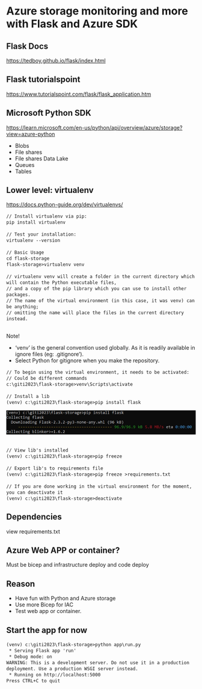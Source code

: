 # Azure storage monitoring and more with Flask and Azure SDK

## Flask Docs

https://tedboy.github.io/flask/index.html

## Flask tutorialspoint

https://www.tutorialspoint.com/flask/flask_application.htm

## Microsoft Python SDK

https://learn.microsoft.com/en-us/python/api/overview/azure/storage?view=azure-python

* Blobs
* File shares
* File shares Data Lake
* Queues
* Tables


## Lower level: virtualenv

https://docs.python-guide.org/dev/virtualenvs/

```
// Install virtualenv via pip:
pip install virtualenv

// Test your installation:
virtualenv --version

// Basic Usage
cd flask-storage
flask-storage>virtualenv venv

// virtualenv venv will create a folder in the current directory which will contain the Python executable files, 
// and a copy of the pip library which you can use to install other packages. 
// The name of the virtual environment (in this case, it was venv) can be anything; 
// omitting the name will place the files in the current directory instead.


```
Note!
* ‘venv’ is the general convention used globally. As it is readily available in ignore files (eg: .gitignore’).
* Select Python for gitignore when you make the repository.

```
// To begin using the virtual environment, it needs to be activated:
// Could be different commands
c:\giti2023\flask-storage>venv\Scripts\activate

// Install a lib
(venv) c:\giti2023\flask-storage>pip install flask

```
![Install lib ](https://github.com/spawnmarvel/flask-storage/blob/main/images/install_lib.jpg)
```

// View lib's installed
(venv) c:\giti2023\flask-storage>pip freeze

// Export lib's to requirements file
(venv) c:\giti2023\flask-storage>pip freeze >requirements.txt

// If you are done working in the virtual environment for the moment, you can deactivate it
(venv) c:\giti2023\flask-storage>deactivate

```

## Dependencies

view requirements.txt

## Azure Web APP or container?

Must be bicep and infrastructure deploy and code deploy

## Reason

* Have fun with Python and Azure storage
* Use more Bicep for IAC
* Test web app or container.


## Start the app for now

```
(venv) c:\giti2023\flask-storage>python app\run.py
 * Serving Flask app 'run'
 * Debug mode: on
WARNING: This is a development server. Do not use it in a production deployment. Use a production WSGI server instead.
 * Running on http://localhost:5000
Press CTRL+C to quit
```